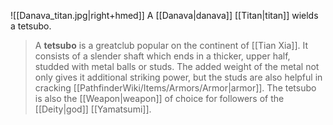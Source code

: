 ![[Danava_titan.jpg|right+hmed]] 
 A [[Danava|danava]] [[Titan|titan]] wields a tetsubo.
> A **tetsubo** is a greatclub popular on the continent of [[Tian Xia]]. It consists of a slender shaft which ends in a thicker, upper half, studded with metal balls or studs. The added weight of the metal not only gives it additional striking power, but the studs are also helpful in cracking [[PathfinderWiki/Items/Armors/Armor|armor]]. The tetsubo is also the [[Weapon|weapon]] of choice for followers of the [[Deity|god]] [[Yamatsumi]].







